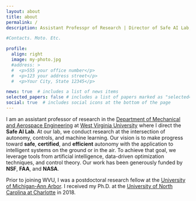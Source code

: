 ```yaml
---
layout: about
title: about
permalink: /
description: Assistant Professpr of Research | Director of Safe AI Lab, West Virginia University

#Contacts. Moto. Etc.

profile:
  align: right
  image: my-photo.jpg
  #address: >
  #  <p>555 your office number</p>
  #  <p>123 your address street</p>
  #  <p>Your City, State 12345</p>

news: true  # includes a list of news items
selected_papers: false # includes a list of papers marked as "selected={true}"
social: true  # includes social icons at the bottom of the page
---
```


I am an assistant professor of research in the [Department of Mechanical and Aerospace Engineering](https://mae.statler.wvu.edu/) at [West Virginia University](https://www.wvu.edu/) where I direct the **Safe AI Lab**. At our lab, we conduct research at the intersection of autonomy, controls, and machine learning.
Our vision is to make progress toward **safe**, **certified**, and **efficient** autonomy with the application to intelligent systems on the ground or in the air. To achieve that goal, we leverage tools from artificial intelligence, data-driven optimization techniques, and control theory. Our work has been generously funded by **NSF**, **FAA**, and **NASA**.

Prior to joining WVU, I was a postdoctoral research fellow at the [University of Michigan-Ann Arbor](https://umich.edu/). I received my Ph.D. at the [University of North Carolina at Charlotte](https://www.charlotte.edu/) in 2018.





